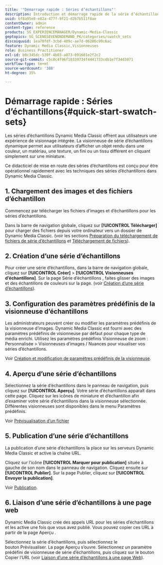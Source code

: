 ```yaml
---
title: '"Démarrage rapide : Séries d’échantillons"'
description: Introduction et démarrage rapide de la série d’échantillons pour vous aider à démarrer rapidement.
uuid: 6f8a95e8-e82a-477f-9f21-d2b7b511f8ae
contentOwner: admin
content-type: reference
products: SG_EXPERIENCEMANAGER/Dynamic-Media-Classic
geptopics: SG_SCENESEVENONDEMAND_PK/categories/swatch_sets
discoiquuid: 1ea70fdf-3cbd-409c-ae7d-06286c99c6ac
feature: Dynamic Media Classic,Visionneuses
role: Business Practitioner
exl-id: b0c345dc-539f-4b03-a873-091681e2f2c2
source-git-commit: c5c8c4f96f18339734f4441733cdb1e7f34d3071
workflow-type: tm+mt
source-wordcount: '388'
ht-degree: 35%

---
```


# Démarrage rapide : Séries d’échantillons{#quick-start-swatch-sets}

Les séries d’échantillons Dynamic Media Classic offrent aux utilisateurs une expérience de visionnage intégrée. La visionneuse de série d’échantillons dynamique permet aux utilisateurs d’afficher un objet rendu dans une couleur, un matériau, une texture, un fini ou un tissu différent en cliquant simplement sur une miniature.

Ce didacticiel de mise en route des séries d’échantillons est conçu pour être opérationnel rapidement avec les techniques des séries d’échantillons dans Dynamic Media Classic.

## 1. Chargement des images et des fichiers d’échantillon

Commencez par télécharger les fichiers d’images et d’échantillons pour les séries d’échantillons.

Dans la barre de navigation globale, cliquez sur **[!UICONTROL Télécharger]** pour charger des fichiers depuis votre ordinateur vers un dossier de Dynamic Media Classic. (voir les sections [Préparation du téléchargement de fichiers de série d’échantillons](preparing-swatch-set-assets-upload.md#preparing-swatch-set-assets-for-upload) et [Téléchargement de fichiers](uploading-files.md#uploading-your-files)).

## 2. Création d’une série d’échantillons

Pour créer une série d’échantillons, dans la barre de navigation globale, cliquez sur **[!UICONTROL Créer]** > **[!UICONTROL Visionneuses d’échantillons]**. Sur la page Série d’échantillons , faites glisser des images et des échantillons de couleurs sur la page. (voir [Création d’une série d’échantillons](creating-swatch-set.md#creating-a-swatch-set)).

## 3. Configuration des paramètres prédéfinis de la visionneuse d’échantillons

Les administrateurs peuvent créer ou modifier les paramètres prédéfinis de la visionneuse d’images. Dynamic Media Classic est fourni avec des paramètres prédéfinis de visionneuse par défaut pour chaque type de média enrichi. Utilisez les paramètres prédéfinis Visionneuse de zoom : Personnalisée > Visionneuses d’images / Nuances pour visualiser vos séries d’échantillons.

Voir [Création et modification de paramètres prédéfinis de la visionneuse](application-setup.md#adding-and-editing-viewer-presets).

## 4. Aperçu d’une série d’échantillons

Sélectionnez la série d’échantillons dans le panneau de navigation, puis cliquez sur **[!UICONTROL Aperçu]**. Votre série d’échantillons apparaît dans cette page. Cliquez sur les icônes de miniature et d’échantillon afin d’examiner votre série d’échantillons dans la visionneuse sélectionnée. Différentes visionneuses sont disponibles dans le menu Paramètres prédéfinis.

Voir [Prévisualisation d’un fichier](previewing-asset.md#previewing-an-asset)

## 5. Publication d’une série d’échantillons

La publication d’une série d’échantillons la place sur les serveurs Dynamic Media Classic et active la chaîne URL.

Cliquez sur l’icône **[!UICONTROL Marquer pour publication]** située à gauche de son nom dans le panneau de navigation. Cliquez ensuite sur **[!UICONTROL Publier]**. Sur la page Publier, cliquez sur **[!UICONTROL Envoyer la publication]**.

Voir [Publication](publishing-files.md#publishing-files).

## 6. Liaison d’une série d’échantillons à une page web

Dynamic Media Classic crée des appels URL pour les séries d’échantillons et les active une fois que vous avez publié. Vous pouvez copier ces URL à partir de la page Aperçu .

Sélectionnez la série d’échantillons, puis sélectionnez le bouton Prévisualiser. La page Aperçu s’ouvre. Sélectionnez un paramètre prédéfini de visionneuse de série d’échantillons, puis cliquez sur le bouton Copier l’URL (voir [Liaison d’une série d’échantillons à une page Web](linking-swatch-set-web-page.md#linking-a-swatch-set-to-a-web-page)).
